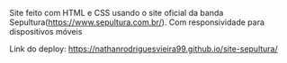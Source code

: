 Site feito com HTML e CSS usando o site oficial da banda Sepultura(https://www.sepultura.com.br/). Com responsividade para dispositivos móveis

Link do deploy: https://nathanrodriguesvieira99.github.io/site-sepultura/
